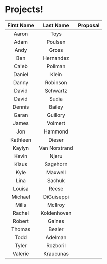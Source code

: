 # Projects!

| First Name |   Last Name   | Proposal |
|:----------:|:-------------:|:--------:|
| Aaron      | Toys          |          |
| Adam       | Poulsen       |          |
| Andy       | Gross         |          |
| Ben        | Hernandez     |          |
| Caleb      | Pollman       |          |
| Daniel     | Klein         |          |
| Danny      | Robinson      |          |
| David      | Schwartz      |          |
| David      | Sudia         |          |
| Dennis     | Bailey        |          |
| Garan      | Guillory      |          |
| James      | Volmert       |          |
| Jon        | Hammond       |          |
| Kathleen   | Dieser        |          |
| Kaylyn     | Van Norstrand |          |
| Kevin      | Njeru         |          |
| Klaus      | Sagehorn      |          |
| Kyle       | Maxwell       |          |
| Lina       | Sachuk        |          |
| Louisa     | Reese         |          |
| Michael    | DiGuiseppi    |          |
| Mills      | McIlroy       |          |
| Rachel     | Koldenhoven   |          |
| Robert     | Gaines        |          |
| Thomas     | Bealer        |          |
| Todd       | Adelman       |          |
| Tyler      | Rozboril      |          |
| Valerie    | Kraucunas     |          |